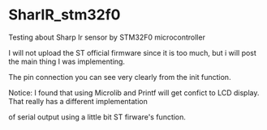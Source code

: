 SharIR_stm32f0
==============

Testing about Sharp Ir sensor by STM32F0 microcontroller


I will not upload the ST official firmware since it is too much, but i will post the main thing I was implementing.

The pin connection you can see very clearly from the init function.

Notice: I found that using Microlib and Printf will get confict to LCD display. That really has a different implementation 

of serial output using a little bit ST firware's function.
